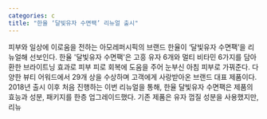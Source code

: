 ```yaml
---
categories: c
title: "한율 ‘달빛유자 수면팩’ 리뉴얼 출시"
---
```

피부와 일상에 이로움을 전하는 아모레퍼시픽의 브랜드 한율이 ‘달빛유자 수면팩’을 리뉴얼해 선보인다. 한율 &#39;달빛유자 수면팩&#39;은 고흥 유자 6개와 멀티 비타민 6가지를 담아 환한 브라이트닝 효과로 피부 피로 회복에 도움을 주어 눈부신 아침 피부로 가꿔준다. 다양한 뷰티 어워드에서 29개 상을 수상하며 고객에게 사랑받아온 브랜드 대표 제품이다. 2018년 출시 이후 처음 진행하는 이번 리뉴얼을 통해, 한율 달빛유자 수면팩은 제품의 효능과 성분, 패키지를 한층 업그레이드했다. 기존 제품은 유자 껍질 성분을 사용했지만, 리뉴